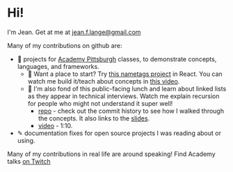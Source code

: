 # Hi!
I'm Jean. Get at me at jean.f.lange@gmail.com

Many of my contributions on github are:
* 🧮 projects for [Academy Pittsburgh](http://academypgh.com) classes, to demonstrate concepts, languages, and frameworks.
  * 📛 Want a place to start? Try [this nametags project](https://github.com/jeanlange/react-nametags) in React. You can watch me build it/teach about concepts in [this video](https://www.twitch.tv/videos/1845577080?filter=all&sort=time).
  * 🔗 I'm also fond of this public-facing lunch and learn about linked lists as they appear in technical interviews. Watch me explain recursion for people who might not understand it super well!
    * [repo](https://github.com/jeanlange/linked-list-demo) - check out the commit history to see how I walked through the concepts. It also links to the [slides](https://docs.google.com/presentation/d/13wgPae7YPyyH0BDis7J5VgcjbPsedvz4A_8Ibmv5UnM/edit?usp=sharing).
    * [video](https://www.twitch.tv/videos/899743456) - 1:10.
* ✎ documentation fixes for open source projects I was reading about or using.

Many of my contributions in real life are around speaking! Find Academy talks [on Twitch](twitch.tv/academypgh)

